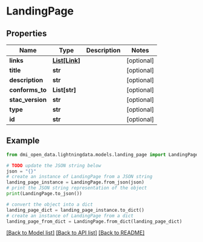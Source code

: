 # LandingPage


## Properties

Name | Type | Description | Notes
------------ | ------------- | ------------- | -------------
**links** | [**List[Link]**](Link.md) |  | [optional] 
**title** | **str** |  | [optional] 
**description** | **str** |  | [optional] 
**conforms_to** | **List[str]** |  | [optional] 
**stac_version** | **str** |  | [optional] 
**type** | **str** |  | [optional] 
**id** | **str** |  | [optional] 

## Example

```python
from dmi_open_data.lightningdata.models.landing_page import LandingPage

# TODO update the JSON string below
json = "{}"
# create an instance of LandingPage from a JSON string
landing_page_instance = LandingPage.from_json(json)
# print the JSON string representation of the object
print(LandingPage.to_json())

# convert the object into a dict
landing_page_dict = landing_page_instance.to_dict()
# create an instance of LandingPage from a dict
landing_page_from_dict = LandingPage.from_dict(landing_page_dict)
```
[[Back to Model list]](../README.md#documentation-for-models) [[Back to API list]](../README.md#documentation-for-api-endpoints) [[Back to README]](../README.md)


